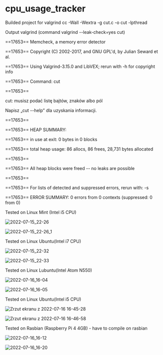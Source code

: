 # cpu_usage_tracker

Builded project for valgrind 
cc -Wall -Wextra -g cut.c -o cut -lpthread

Output valgrind (command valgrind --leak-check=yes cut)

==17653== Memcheck, a memory error detector

==17653== Copyright (C) 2002-2017, and GNU GPL'd, by Julian Seward et al.

==17653== Using Valgrind-3.15.0 and LibVEX; rerun with -h for copyright info

==17653== Command: cut

==17653== 

cut: musisz podać listę bajtów, znaków albo pól

Napisz „cut --help” dla uzyskania informacji.

==17653== 

==17653== HEAP SUMMARY:

==17653==     in use at exit: 0 bytes in 0 blocks

==17653==   total heap usage: 86 allocs, 86 frees, 28,731 bytes allocated

==17653== 

==17653== All heap blocks were freed -- no leaks are possible

==17653== 

==17653== For lists of detected and suppressed errors, rerun with: -s

==17653== ERROR SUMMARY: 0 errors from 0 contexts (suppressed: 0 from 0)


Tested on Linux Mint (Intel i5 CPU)

![2022-07-15_22-26](https://user-images.githubusercontent.com/17749811/179307163-a688728d-44e8-4329-8d7e-3b67ee5e2558.png)

![2022-07-15_22-26_1](https://user-images.githubusercontent.com/17749811/179307253-bf3b8437-7446-43ec-a643-45cd54b1ae2b.png)

Tested on Linux Ubuntu(Intel i7 CPU)

![2022-07-15_22-32](https://user-images.githubusercontent.com/17749811/179307365-75195702-f065-4986-ac08-977c8666ba93.png)

![2022-07-15_22-33](https://user-images.githubusercontent.com/17749811/179307405-b3ff8575-b9fc-41e9-b042-23cc0b093cd9.png)

Tested on Linux Lubuntu(Intel Atom N550)

![2022-07-16_16-04](https://user-images.githubusercontent.com/17749811/179359930-5a901611-040d-4239-93f9-6d1480abef0e.png)

![2022-07-16_16-05](https://user-images.githubusercontent.com/17749811/179359940-41e42a4d-bf73-47b6-b1e3-04d0c8b43534.png)

Tested on Linux Ubuntu(Intel i5 CPU)

![Zrzut ekranu z 2022-07-16 16-45-28](https://user-images.githubusercontent.com/17749811/179360000-6120fe3f-21af-416a-a3b9-f07105767a06.png)

![Zrzut ekranu z 2022-07-16 16-46-58](https://user-images.githubusercontent.com/17749811/179360005-5c074e94-57a3-44e3-954d-90234cf05307.png)

Tested on Rasbian (Raspberry Pi 4 4GB) - have to compile on rasbian

![2022-07-16_16-12](https://user-images.githubusercontent.com/17749811/179360111-0121f732-fede-49f6-8f47-25a560da1df5.png)

![2022-07-16_16-20](https://user-images.githubusercontent.com/17749811/179360129-baaf30f6-71a9-447d-84fd-ad59c72e3b20.png)









